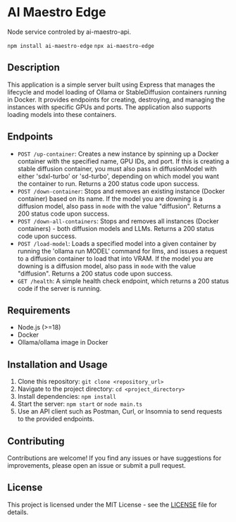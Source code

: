 # AI Maestro Edge

Node service controled by ai-maestro-api.

`npm install ai-maestro-edge`
`npx ai-maestro-edge`

## Description

This application is a simple server built using Express that manages the lifecycle and model loading of Ollama or StableDiffusion containers running in Docker. It provides endpoints for creating, destroying, and managing the instances with specific GPUs and ports. The application also supports loading models into these containers.

## Endpoints

- `POST /up-container`: Creates a new instance by spinning up a Docker container with the specified name, GPU IDs, and port. If this is creating a stable diffusion container, you must also pass in diffusionModel with either 'sdxl-turbo' or 'sd-turbo', depending on which model you want the container to run. Returns a 200 status code upon success.
- `POST /down-container`: Stops and removes an existing instance (Docker container) based on its name. If the model you are downing is a diffusion model, also pass in `mode` with the value "diffusion". Returns a 200 status code upon success.
- `POST /down-all-containers`: Stops and removes all instances (Docker containers) - both diffusion models and LLMs. Returns a 200 status code upon success.
- `POST /load-model`: Loads a specified model into a given container by running the 'ollama run MODEL' command for llms, and issues a request to a diffusion container to load that into VRAM. If the model you are downing is a diffusion model, also pass in `mode` with the value "diffusion". Returns a 200 status code upon success.
- `GET /health`: A simple health check endpoint, which returns a 200 status code if the server is running.

## Requirements

- Node.js (>=18)
- Docker
- Ollama/ollama image in Docker

## Installation and Usage

1. Clone this repository: `git clone <repository_url>`
2. Navigate to the project directory: `cd <project_directory>`
3. Install dependencies: `npm install`
4. Start the server: `npm start` or `node main.ts`
5. Use an API client such as Postman, Curl, or Insomnia to send requests to the provided endpoints.

## Contributing

Contributions are welcome! If you find any issues or have suggestions for improvements, please open an issue or submit a pull request.

## License

This project is licensed under the MIT License - see the [LICENSE](LICENSE) file for details.
